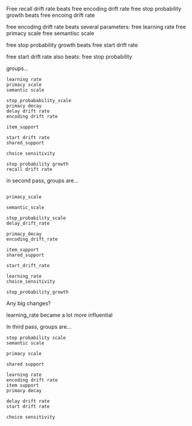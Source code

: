 Free recall drift rate beats free encoding drift rate
free stop probability growth beats free encoing drift rate

free encoding drift rate beats several parameters:
free learning rate
free primacy scale
free semantisc scale

free stop probability growth beats free start drift rate

free start drift rate also beats:
free stop probability



groups...

```
learning rate
primacy scale
semantic scale

stop_probabability_scale
primacy decay
delay drift rate
encoding drift rate

item_support

start drift rate
shared_support

choice sensitivity

stop probability growth
recall drift rate
```

in second pass, groups are...

```

primacy_scale

semantic_scale

stop_probability_scale
delay_drift_rate

primacy_decay
encoding_drift_rate

item_support
shared_support

start_drift_rate

learning_rate
choice_sensitivity

stop_probability_growth
```

Any big changes?

learning_rate became a lot more influential

In third pass, groups are...

```
stop probability scale
semantic scale

primacy scale

shared support

learning rate
encoding drift rate
item support
primacy decay

delay drift rate
start drift rate

choice sensitivity
```